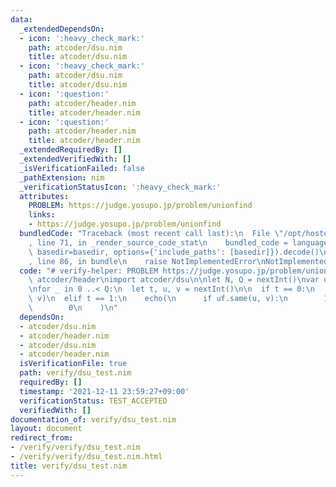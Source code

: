 ```yaml
---
data:
  _extendedDependsOn:
  - icon: ':heavy_check_mark:'
    path: atcoder/dsu.nim
    title: atcoder/dsu.nim
  - icon: ':heavy_check_mark:'
    path: atcoder/dsu.nim
    title: atcoder/dsu.nim
  - icon: ':question:'
    path: atcoder/header.nim
    title: atcoder/header.nim
  - icon: ':question:'
    path: atcoder/header.nim
    title: atcoder/header.nim
  _extendedRequiredBy: []
  _extendedVerifiedWith: []
  _isVerificationFailed: false
  _pathExtension: nim
  _verificationStatusIcon: ':heavy_check_mark:'
  attributes:
    PROBLEM: https://judge.yosupo.jp/problem/unionfind
    links:
    - https://judge.yosupo.jp/problem/unionfind
  bundledCode: "Traceback (most recent call last):\n  File \"/opt/hostedtoolcache/Python/3.10.8/x64/lib/python3.10/site-packages/onlinejudge_verify/documentation/build.py\"\
    , line 71, in _render_source_code_stat\n    bundled_code = language.bundle(stat.path,\
    \ basedir=basedir, options={'include_paths': [basedir]}).decode()\n  File \"/opt/hostedtoolcache/Python/3.10.8/x64/lib/python3.10/site-packages/onlinejudge_verify/languages/nim.py\"\
    , line 86, in bundle\n    raise NotImplementedError\nNotImplementedError\n"
  code: "# verify-helper: PROBLEM https://judge.yosupo.jp/problem/unionfind\n\nimport\
    \ atcoder/header\nimport atcoder/dsu\n\nlet N, Q = nextInt()\nvar uf = initDSU(N)\n\
    \nfor _ in 0 ..< Q:\n  let t, u, v = nextInt()\n\n  if t == 0:\n    uf.merge(u,\
    \ v)\n  elif t == 1:\n    echo(\n      if uf.same(u, v):\n        1\n      else:\n\
    \        0\n    )\n"
  dependsOn:
  - atcoder/dsu.nim
  - atcoder/header.nim
  - atcoder/dsu.nim
  - atcoder/header.nim
  isVerificationFile: true
  path: verify/dsu_test.nim
  requiredBy: []
  timestamp: '2021-12-11 23:59:27+09:00'
  verificationStatus: TEST_ACCEPTED
  verifiedWith: []
documentation_of: verify/dsu_test.nim
layout: document
redirect_from:
- /verify/verify/dsu_test.nim
- /verify/verify/dsu_test.nim.html
title: verify/dsu_test.nim
---
```

